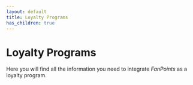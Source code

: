 ```yaml
---
layout: default
title: Loyalty Programs
has_children: true
---
```


# Loyalty Programs

Here you will find all the information you need to integrate *FanPoints* as a loyalty program.